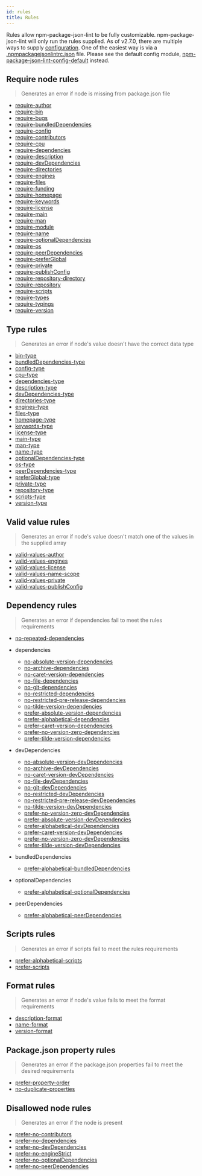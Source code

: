 ```yaml
---
id: rules
title: Rules
---
```


Rules allow npm-package-json-lint to be fully customizable. npm-package-json-lint will only run the rules supplied. As of v2.7.0, there are multiple ways to supply [configuration](configuration.md). One of the easiest way is via a [.npmpackagejsonlintrc.json](rcfile-example.md) file. Please see the default config module, [npm-package-json-lint-config-default](https://github.com/tclindner/npm-package-json-lint-config-default) instead.

## Require node rules

> Generates an error if node is missing from package.json file

* [require-author](rules/required-node/require-author.md)
* [require-bin](rules/required-node/require-bin.md)
* [require-bugs](rules/required-node/require-bugs.md)
* [require-bundledDependencies](rules/required-node/require-bundledDependencies.md)
* [require-config](rules/required-node/require-config.md)
* [require-contributors](rules/required-node/require-contributors.md)
* [require-cpu](rules/required-node/require-cpu.md)
* [require-dependencies](rules/required-node/require-dependencies.md)
* [require-description](rules/required-node/require-description.md)
* [require-devDependencies](rules/required-node/require-devDependencies.md)
* [require-directories](rules/required-node/require-directories.md)
* [require-engines](rules/required-node/require-engines.md)
* [require-files](rules/required-node/require-files.md)
* [require-funding](rules/required-node/require-funding.md)
* [require-homepage](rules/required-node/require-homepage.md)
* [require-keywords](rules/required-node/require-keywords.md)
* [require-license](rules/required-node/require-license.md)
* [require-main](rules/required-node/require-main.md)
* [require-man](rules/required-node/require-man.md)
* [require-module](rules/required-node/require-module.md)
* [require-name](rules/required-node/require-name.md)
* [require-optionalDependencies](rules/required-node/require-optionalDependencies.md)
* [require-os](rules/required-node/require-os.md)
* [require-peerDependencies](rules/required-node/require-peerDependencies.md)
* [require-preferGlobal](rules/required-node/require-preferGlobal.md)
* [require-private](rules/required-node/require-private.md)
* [require-publishConfig](rules/required-node/require-publishConfig.md)
* [require-repository-directory](rules/required-node/require-repository-directory.md)
* [require-repository](rules/required-node/require-repository.md)
* [require-scripts](rules/required-node/require-scripts.md)
* [require-types](rules/required-node/require-types.md)
* [require-typings](rules/required-node/require-typings.md)
* [require-version](rules/required-node/require-version.md)

## Type rules

> Generates an error if node's value doesn't have the correct data type

* [bin-type](rules/type/bin-type.md)
* [bundledDependencies-type](rules/type/bundledDependencies-type.md)
* [config-type](rules/type/config-type.md)
* [cpu-type](rules/type/cpu-type.md)
* [dependencies-type](rules/type/dependencies-type.md)
* [description-type](rules/type/description-type.md)
* [devDependencies-type](rules/type/devDependencies-type.md)
* [directories-type](rules/type/directories-type.md)
* [engines-type](rules/type/engines-type.md)
* [files-type](rules/type/files-type.md)
* [homepage-type](rules/type/homepage-type.md)
* [keywords-type](rules/type/keywords-type.md)
* [license-type](rules/type/license-type.md)
* [main-type](rules/type/main-type.md)
* [man-type](rules/type/man-type.md)
* [name-type](rules/type/name-type.md)
* [optionalDependencies-type](rules/type/optionalDependencies-type.md)
* [os-type](rules/type/os-type.md)
* [peerDependencies-type](rules/type/peerDependencies-type.md)
* [preferGlobal-type](rules/type/preferGlobal-type.md)
* [private-type](rules/type/private-type.md)
* [repository-type](rules/type/repository-type.md)
* [scripts-type](rules/type/scripts-type.md)
* [version-type](rules/type/version-type.md)


## Valid value rules

> Generates an error if node's value doesn't match one of the values in the supplied array

* [valid-values-author](rules/valid-values/valid-values-author.md)
* [valid-values-engines](rules/valid-values/valid-values-engines.md)
* [valid-values-license](rules/valid-values/valid-values-license.md)
* [valid-values-name-scope](rules/valid-values/valid-values-name-scope.md)
* [valid-values-private](rules/valid-values/valid-values-private.md)
* [valid-values-publishConfig](rules/valid-values/valid-values-publishConfig.md)

## Dependency rules

> Generates an error if dependencies fail to meet the rules requirements

* [no-repeated-dependencies](rules/dependencies/no-repeated-dependencies.md)

* dependencies
  * [no-absolute-version-dependencies](rules/dependencies/no-absolute-version-dependencies.md)
  * [no-archive-dependencies](rules/dependencies/no-archive-dependencies.md)
  * [no-caret-version-dependencies](rules/dependencies/no-caret-version-dependencies.md)
  * [no-file-dependencies](rules/dependencies/no-file-dependencies.md)
  * [no-git-dependencies](rules/dependencies/no-git-dependencies.md)
  * [no-restricted-dependencies](rules/dependencies/no-restricted-dependencies.md)
  * [no-restricted-pre-release-dependencies](rules/dependencies/no-restricted-pre-release-dependencies.md)
  * [no-tilde-version-dependencies](rules/dependencies/no-tilde-version-dependencies.md)
  * [prefer-absolute-version-dependencies](rules/dependencies/prefer-absolute-version-dependencies.md)
  * [prefer-alphabetical-dependencies](rules/dependencies/prefer-alphabetical-dependencies.md)
  * [prefer-caret-version-dependencies](rules/dependencies/prefer-caret-version-dependencies.md)
  * [prefer-no-version-zero-dependencies](rules/dependencies/prefer-no-version-zero-dependencies.md)
  * [prefer-tilde-version-dependencies](rules/dependencies/prefer-tilde-version-dependencies.md)
* devDependencies
  * [no-absolute-version-devDependencies](rules/dependencies/no-absolute-version-devDependencies.md)
  * [no-archive-devDependencies](rules/dependencies/no-archive-devDependencies.md)
  * [no-caret-version-devDependencies](rules/dependencies/no-caret-version-devDependencies.md)
  * [no-file-devDependencies](rules/dependencies/no-file-devDependencies.md)
  * [no-git-devDependencies](rules/dependencies/no-git-devDependencies.md)
  * [no-restricted-devDependencies](rules/dependencies/no-restricted-devDependencies.md)
  * [no-restricted-pre-release-devDependencies](rules/dependencies/no-restricted-pre-release-devDependencies.md)
  * [no-tilde-version-devDependencies](rules/dependencies/no-tilde-version-devDependencies.md)
  * [prefer-no-version-zero-devDependencies](rules/dependencies/prefer-no-version-zero-devDependencies.md)
  * [prefer-absolute-version-devDependencies](rules/dependencies/prefer-absolute-version-devDependencies.md)
  * [prefer-alphabetical-devDependencies](rules/dependencies/prefer-alphabetical-devDependencies.md)
  * [prefer-caret-version-devDependencies](rules/dependencies/prefer-caret-version-devDependencies.md)
  * [prefer-no-version-zero-devDependencies](rules/dependencies/prefer-no-version-zero-devDependencies.md)
  * [prefer-tilde-version-devDependencies](rules/dependencies/prefer-tilde-version-devDependencies.md)
* bundledDependencies
  * [prefer-alphabetical-bundledDependencies](rules/dependencies/prefer-alphabetical-bundledDependencies.md)
* optionalDependencies
  * [prefer-alphabetical-optionalDependencies](rules/dependencies/prefer-alphabetical-optionalDependencies.md)
* peerDependencies
  * [prefer-alphabetical-peerDependencies](rules/dependencies/prefer-alphabetical-peerDependencies.md)

## Scripts rules

> Generates an error if scripts fail to meet the rules requirements

* [prefer-alphabetical-scripts](rules/scripts/prefer-alphabetical-scripts.md)
* [prefer-scripts](rules/scripts/prefer-scripts.md)

## Format rules

> Generates an error if node's value fails to meet the format requirements

* [description-format](rules/format/description-format.md)
* [name-format](rules/format/name-format.md)
* [version-format](rules/format/version-format.md)


## Package.json property rules

> Generates an error if the package.json properties fail to meet the desired requirements

* [prefer-property-order](rules/package-json-properties/prefer-property-order.md)
* [no-duplicate-properties](rules/package-json-properties/no-duplicate-properties.md)


## Disallowed node rules

> Generates an error if the node is present

* [prefer-no-contributors](rules/disallowed-nodes/prefer-no-contributors)
* [prefer-no-dependencies](rules/disallowed-nodes/prefer-no-dependencies)
* [prefer-no-devDependencies](rules/disallowed-nodes/prefer-no-devDependencies)
* [prefer-no-engineStrict](rules/disallowed-nodes/prefer-no-engineStrict)
* [prefer-no-optionalDependencies](rules/disallowed-nodes/prefer-no-optionalDependencies)
* [prefer-no-peerDependencies](rules/disallowed-nodes/prefer-no-peerDependencies)

